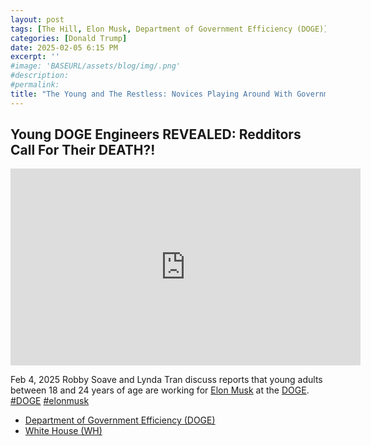```yaml
---
layout: post
tags: [The Hill, Elon Musk, Department of Government Efficiency (DOGE)]
categories: [Donald Trump]
date: 2025-02-05 6:15 PM
excerpt: ''
#image: 'BASEURL/assets/blog/img/.png'
#description:
#permalink:
title: "The Young and The Restless: Novices Playing Around With Government Systems – DOGE, Elon Musk"
---
```



## Young DOGE Engineers REVEALED: Redditors Call For Their DEATH?!

<iframe width="560" height="315" src="https://www.youtube.com/embed/8WPziOWwOpk?si=DxY_0OSFDQiZyzxp" title="YouTube video player" frameborder="0" allow="accelerometer; autoplay; clipboard-write; encrypted-media; gyroscope; picture-in-picture; web-share" referrerpolicy="strict-origin-when-cross-origin" allowfullscreen></iframe>

Feb 4, 2025 Robby Soave and Lynda Tran discuss reports that young adults between 18 and 24 years of age are working for [Elon Musk](https://ir.tesla.com/corporate/elon-musk) at the [DOGE](https://doge.gov/). [#DOGE](https://doge.gov/) [#elonmusk](https://ir.tesla.com/corporate/elon-musk)

- [Department of Government Efficiency (DOGE)](https://doge.gov/)
- [White House (WH)](https://www.whitehouse.gov/)
